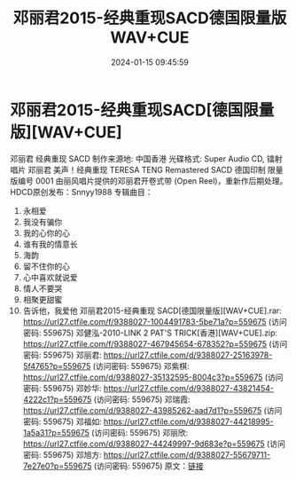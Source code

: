 ﻿---
title: 邓丽君2015-经典重现SACD德国限量版WAV+CUE
date: 2024-01-15 09:45:59
categories: WAV车载音乐、镜像
tags: 华语中文
---
# 邓丽君2015-经典重现SACD[德国限量版][WAV+CUE]

邓丽君 经典重现 SACD
制作来源地:
中国香港
光碟格式:
Super Audio CD, 镭射唱片
邓丽君 美声！经典重现
TERESA TENG Remastered SACD
德国印制 限量版编号 0001
由丽风唱片提供的邓丽君开卷式带 (Open Reel)，重新作后期处理。
HDCD原创发布：Snnyy1988
专辑曲目：
01. 永相爱
02. 我没有骗你
03. 我的心你的心
04. 谁有我的情意长
05. 海韵
06. 留不住你的心
07. 心中喜欢就说爱
08. 情人不要哭
09. 相聚更甜蜜
10. 告诉他，我爱他
邓丽君2015-经典重现 SACD[德国限量版][WAV+CUE].rar: https://url27.ctfile.com/f/9388027-1004491783-5be71a?p=559675
(访问密码: 559675)
邓健泓-2010-LINK 2 PAT'S TRICK[香港][WAV+CUE].zip: https://url27.ctfile.com/f/9388027-467945654-678352?p=559675
(访问密码: 559675)
邓丽君: https://url27.ctfile.com/d/9388027-25163978-5f4765?p=559675
(访问密码: 559675)
邓紫棋: https://url27.ctfile.com/d/9388027-35132595-8004c3?p=559675
(访问密码: 559675)
邓妙华: https://url27.ctfile.com/d/9388027-43821454-4222c1?p=559675
(访问密码: 559675)
邓瑞霞: https://url27.ctfile.com/d/9388027-43985262-aad7d1?p=559675
(访问密码: 559675)
邓福如: https://url27.ctfile.com/d/9388027-44218995-1a5a31?p=559675
(访问密码: 559675)
邓丽欣: https://url27.ctfile.com/d/9388027-44249997-9d683e?p=559675
(访问密码: 559675)
邓旭方: https://url27.ctfile.com/d/9388027-55679711-7e27e0?p=559675
(访问密码: 559675)
原文：[链接](https://blog.sina.com.cn/s/blog_1647c7e7601031482.html)